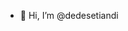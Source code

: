 - 👋 Hi, I’m @dedesetiandi

<!---
dedesetiandi/dedesetiandi is a ✨ special ✨ repository because its `README.md` (this file) appears on your GitHub profile.
You can click the Preview link to take a look at your changes.
--->
